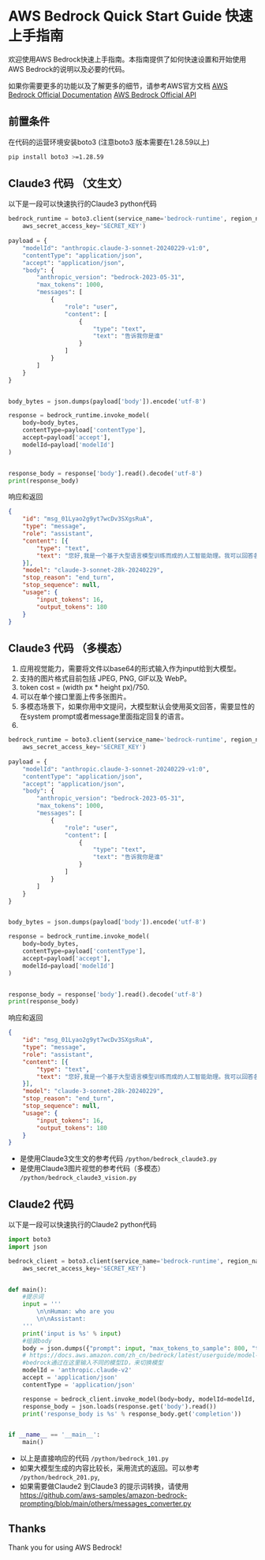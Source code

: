 # AWS Bedrock Quick Start Guide 快速上手指南
欢迎使用AWS Bedrock快速上手指南。本指南提供了如何快速设置和开始使用AWS Bedrock的说明以及必要的代码。

如果你需要更多的功能以及了解更多的细节，请参考AWS官方文档
[AWS Bedrock Official Documentation](https://docs.aws.amazon.com/bedrock/latest/userguide/what-is-bedrock.html)
[AWS Bedrock Official API](https://docs.aws.amazon.com/zh_cn/bedrock/latest/userguide/model-parameters-anthropic-claude-messages.html)


## 前置条件
在代码的运营环境安装boto3 (注意boto3 版本需要在1.28.59以上)
``` bash
pip install boto3 >=1.28.59
```

## Claude3 代码 （文生文）
以下是一段可以快速执行的Claude3 python代码
``` python
bedrock_runtime = boto3.client(service_name='bedrock-runtime', region_name='us-east-1', aws_access_key_id='ACCESS_KEY',
    aws_secret_access_key='SECRET_KEY')
    
payload = {
    "modelId": "anthropic.claude-3-sonnet-20240229-v1:0",
    "contentType": "application/json",
    "accept": "application/json",
    "body": {
        "anthropic_version": "bedrock-2023-05-31",
        "max_tokens": 1000,
        "messages": [
            {
                "role": "user",
                "content": [
                    {
                        "type": "text",
                        "text": "告诉我你是谁"
                    }
                ]
            }
        ]
    }
}


body_bytes = json.dumps(payload['body']).encode('utf-8')

response = bedrock_runtime.invoke_model(
    body=body_bytes,
    contentType=payload['contentType'],
    accept=payload['accept'],
    modelId=payload['modelId']
)


response_body = response['body'].read().decode('utf-8')
print(response_body)

```
响应和返回 
``` json
{
	"id": "msg_01Lyao2g9yt7wcDv3SXgsRuA",
	"type": "message",
	"role": "assistant",
	"content": [{
		"type": "text",
		"text": "您好,我是一个基于大型语言模型训练而成的人工智能助理。我可以回答各种问题,并协助完成诸如写作、分析、编程等多项任务。我虽然是由机器学习算法创建,但会努力以理性、客观和有益的方式回应您,并尽量避免出现有偏差或不当的言行。我没有真正的身份,只是一个旨在帮助和服务人类的工具。很高兴能与您交流,希望我们的对话会让您获得一些有价值的信息或帮助。"
	}],
	"model": "claude-3-sonnet-28k-20240229",
	"stop_reason": "end_turn",
	"stop_sequence": null,
	"usage": {
		"input_tokens": 16,
		"output_tokens": 180
	}
}
```

## Claude3 代码 （多模态）

1. 应用视觉能力，需要将文件以base64的形式输入作为input给到大模型。
2. 支持的图片格式目前包括  JPEG, PNG, GIF以及 WebP。
3. token cost = (width px * height px)/750.
4. 可以在单个接口里面上传多张图片。
5. 多模态场景下，如果你用中文提问，大模型默认会使用英文回答，需要显性的在system prompt或者message里面指定回复的语言。
6. 

``` python
bedrock_runtime = boto3.client(service_name='bedrock-runtime', region_name='us-east-1', aws_access_key_id='ACCESS_KEY',
    aws_secret_access_key='SECRET_KEY')
    
payload = {
    "modelId": "anthropic.claude-3-sonnet-20240229-v1:0",
    "contentType": "application/json",
    "accept": "application/json",
    "body": {
        "anthropic_version": "bedrock-2023-05-31",
        "max_tokens": 1000,
        "messages": [
            {
                "role": "user",
                "content": [
                    {
                        "type": "text",
                        "text": "告诉我你是谁"
                    }
                ]
            }
        ]
    }
}


body_bytes = json.dumps(payload['body']).encode('utf-8')

response = bedrock_runtime.invoke_model(
    body=body_bytes,
    contentType=payload['contentType'],
    accept=payload['accept'],
    modelId=payload['modelId']
)


response_body = response['body'].read().decode('utf-8')
print(response_body)

```
响应和返回 
``` json
{
	"id": "msg_01Lyao2g9yt7wcDv3SXgsRuA",
	"type": "message",
	"role": "assistant",
	"content": [{
		"type": "text",
		"text": "您好,我是一个基于大型语言模型训练而成的人工智能助理。我可以回答各种问题,并协助完成诸如写作、分析、编程等多项任务。我虽然是由机器学习算法创建,但会努力以理性、客观和有益的方式回应您,并尽量避免出现有偏差或不当的言行。我没有真正的身份,只是一个旨在帮助和服务人类的工具。很高兴能与您交流,希望我们的对话会让您获得一些有价值的信息或帮助。"
	}],
	"model": "claude-3-sonnet-28k-20240229",
	"stop_reason": "end_turn",
	"stop_sequence": null,
	"usage": {
		"input_tokens": 16,
		"output_tokens": 180
	}
}
```

* 是使用Claude3文生文的参考代码 `/python/bedrock_claude3.py`
* 是使用Claude3图片视觉的参考代码（多模态）  `/python/bedrock_claude3_vision.py`


## Claude2 代码 
以下是一段可以快速执行的Claude2 python代码

``` python
import boto3
import json

bedrock_client = boto3.client(service_name='bedrock-runtime', region_name='us-east-1', aws_access_key_id='ACCESS_KEY',
    aws_secret_access_key='SECRET_KEY')


def main():
    #提示词
    input = '''
        \n\nHuman: who are you
        \n\nAssistant:
    '''
    print('input is %s' % input)
    #组装body
    body = json.dumps({"prompt": input, "max_tokens_to_sample": 800, "temperature": 1, "top_p": 0.99, "top_k": 250})
    # https://docs.aws.amazon.com/zh_cn/bedrock/latest/userguide/model-ids.html
    #bedrock通过在这里输入不同的模型ID，来切换模型
    modelId = 'anthropic.claude-v2'
    accept = 'application/json'
    contentType = 'application/json'

    response = bedrock_client.invoke_model(body=body, modelId=modelId, accept=accept, contentType=contentType)
    response_body = json.loads(response.get('body').read())
    print('response_body is %s' % response_body.get('completion'))


if __name__ == '__main__':
    main()
```





* 以上是直接响应的代码 `/python/bedrock_101.py`
* 如果大模型生成的内容比较长，采用流式的返回。可以参考 `/python/bedrock_201.py`, 
* 如果需要做Claude2 到Claude3 的提示词转换，请使用 https://github.com/aws-samples/amazon-bedrock-prompting/blob/main/others/messages_converter.py

## Thanks
Thank you for using AWS Bedrock!
